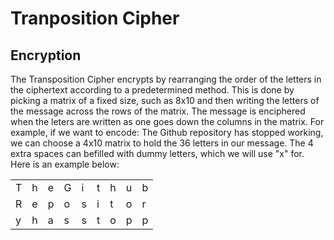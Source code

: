 # Tranposition Cipher 

## Encryption
The Transposition Cipher encrypts by rearranging the order of the letters in the ciphertext according to a predetermined method. This is done by picking a matrix of a fixed size, such as 8x10 and then writing the letters of the message across the rows of the matrix. The message is enciphered when the leters are written as one goes down the columns in the matrix. For example, if we want to encode: The Github repository has stopped working, we can choose a 4x10 matrix to hold the 36 letters in our message. The 4 extra spaces can befilled with dummy letters, which we will use "x" for. Here is an example below: 

| | | | | | | | | | 
|-|-|-|-|-|-|-|-|-|
T | h | e | G | i | t | h | u | b |
R | e | p | o | s | i | t | o | r | 
y | h | a | s | s | t | o | p | p | 
